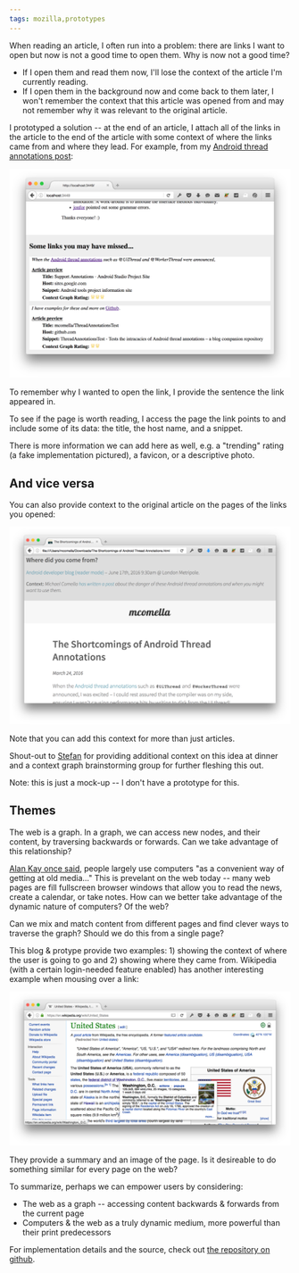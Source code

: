 ```yaml
---
tags: mozilla,prototypes
---
```

When reading an article, I often run into a problem: there are links I want to
open but now is not a good time to open them. Why is now not a good time?

* If I open them and read them now, I'll lose the context of the article I'm
currently reading.
* If I open them in the background now and come back to them later, I won't
remember the context that this article was opened from and may not remember
why it was relevant to the original article.

I prototyped a solution -- at the end of an article, I attach all of the
links in the article to the end of the article with some
context of where the links came from and where they lead. For example, from my [Android
thread annotations post][thread]:

![links with context at the end of an article](/im/posts/enhancing-reader-mode.png)

To remember why I wanted to open the link, I provide the sentence the link
appeared in.

To see if the page is worth reading, I access the page the link points to and
include some of its data: the title, the host name, and a snippet.

There is more information we can add here as well, e.g. a "trending" rating
(a fake implementation pictured), a favicon, or a descriptive photo.

## And vice versa
You can also provide context to the original article on the pages of the links
you opened:

![context from where this page was opened](/im/posts/enhancing-reader-backwards.png)

Note that you can add this context for more than just articles.

Shout-out to [Stefan][] for providing additional context on this idea at dinner
and a context graph brainstorming group for further fleshing this out.

Note: this is just a mock-up -- I don't have a prototype for this.

## Themes
The web is a graph. In a graph, we can access new nodes, and their content, by
traversing backwards
or forwards. Can we take advantage of this relationship?

[Alan Kay once said][incremental], people largely use computers "as a convenient way of
getting at old media..." This is prevelant on the web today -- many web pages
are fill fullscreen browser windows that allow you to read the news, create a
calendar, or take notes. How can we better take advantage of the dynamic nature of
computers? Of the web?

Can we mix and match content from different pages and find clever ways to
traverse the graph? Should we do this from a single page?

This blog & protype provide two examples: 1) showing the context of where the user is going to go
and 2) showing where they came from. Wikipedia (with a certain login-needed
feature enabled) has another interesting example when mousing over a link:

![wikipedia link mouse-over shows next page pop-up](/im/posts/enhancing-reader-wiki.png)

They provide a summary and an image of the page. Is it desireable to do
something similar for every page on the web?

To summarize, perhaps we can empower users by considering:

* The web as a graph -- accessing content backwards & forwards from the current
page
* Computers & the web as a truly dynamic medium, more powerful than their print
predecessors

For implementation details and the source, check out
[the repository on github][githug].

[githug]: https://github.com/mcomella/reader-links
[thread]: /blog/2016/thread-annotations.html
[Stefan]: https://twitter.com/satefan
[incremental]: https://www.youtube.com/watch?v=gTAghAJcO1o
